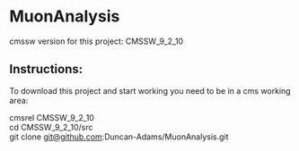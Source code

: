 # MuonAnalysis

cmssw version for this project: CMSSW_9_2_10

Instructions:
-------------

To download this project and start working you need to be in a cms working area:

cmsrel CMSSW_9_2_10  
cd CMSSW_9_2_10/src  
git clone git@github.com:Duncan-Adams/MuonAnalysis.git  
 
